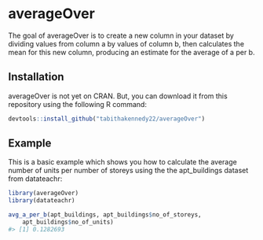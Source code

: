 
<!-- README.md is generated from README.Rmd. Please edit that file -->

# averageOver

<!-- badges: start -->
<!-- badges: end -->

The goal of averageOver is to create a new column in your dataset by
dividing values from column a by values of column b, then calculates the
mean for this new column, producing an estimate for the average of a per
b.

## Installation

averageOver is not yet on CRAN. But, you can download it from this
repository using the following R command:

``` r
devtools::install_github("tabithakennedy22/averageOver")
```

## Example

This is a basic example which shows you how to calculate the average
number of units per number of storeys using the the apt\_buildings
dataset from datateachr:

``` r
library(averageOver)
library(datateachr)

avg_a_per_b(apt_buildings, apt_buildings$no_of_storeys, 
    apt_buildings$no_of_units)
#> [1] 0.1282693
```
